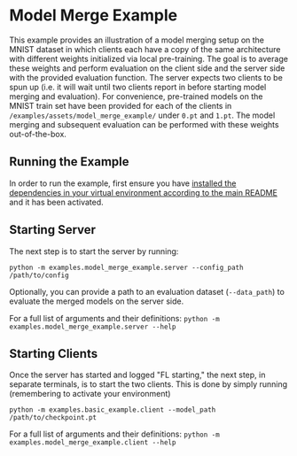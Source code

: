 # Model Merge Example
This example provides an illustration of a model merging setup on the MNIST dataset in which clients each have
a copy of the same architecture with different weights initialized via local pre-training. The goal is to
average these weights and perform evaluation on the client side and the server side with the provided
evaluation function. The server expects two clients to be spun up (i.e. it will wait until two clients
report in before starting model merging and evaluation). For convenience, pre-trained models on the MNIST
train set have been provided for each of the clients in `/examples/assets/model_merge_example/`
under `0.pt` and `1.pt`. The model merging and subsequent evaluation can be performed with these weights
out-of-the-box.

## Running the Example
In order to run the example, first ensure you have [installed the dependencies in your virtual environment according to the main README](/README.md#development-requirements) and it has been activated.

## Starting Server

The next step is to start the server by running:
```
python -m examples.model_merge_example.server --config_path /path/to/config
```
Optionally, you can provide a path to an evaluation dataset (`--data_path`) to evaluate the merged models on the
server side.

For a full list of arguments and their definitions: `python -m examples.model_merge_example.server --help`

## Starting Clients

Once the server has started and logged "FL starting," the next step, in separate terminals, is to start the two
clients. This is done by simply running (remembering to activate your environment)
```
python -m examples.basic_example.client --model_path /path/to/checkpoint.pt
```
For a full list of arguments and their definitions: `python -m examples.model_merge_example.client --help`

